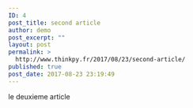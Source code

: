 ```yaml
---
ID: 4
post_title: second article
author: demo
post_excerpt: ""
layout: post
permalink: >
  http://www.thinkpy.fr/2017/08/23/second-article/
published: true
post_date: 2017-08-23 23:19:49
---
```

le deuxieme article